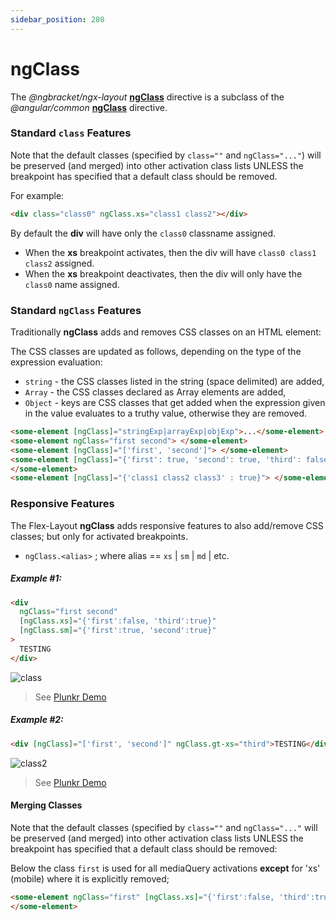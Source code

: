 ```yaml
---
sidebar_position: 280
---
```


# ngClass

The _@ngbracket/ngx-layout_ [**ngClass**][ngclass] directive is a subclass of the _@angular/common_
[**ngClass**][aiongclass] directive.

### Standard **`class`** Features

Note that the default classes (specified by `class=""` and `ngClass="..."`) will be preserved (and merged) into other
activation class lists UNLESS the breakpoint has specified that a default class should be removed.

For example:

```html
<div class="class0" ngClass.xs="class1 class2"></div>
```

By default the **div** will have only the `class0` classname assigned.

- When the **xs** breakpoint activates, then the div will have `class0 class1 class2` assigned.
- When the **xs** breakpoint deactivates, then the div will only have the `class0` name assigned.

### Standard **`ngClass`** Features

Traditionally **ngClass** adds and removes CSS classes on an HTML element:

The CSS classes are updated as follows, depending on the type of the expression evaluation:

- `string` - the CSS classes listed in the string (space delimited) are added,
- `Array` - the CSS classes declared as Array elements are added,
- `Object` - keys are CSS classes that get added when the expression given in the value evaluates to a truthy value,
  otherwise they are removed.

```html
<some-element [ngClass]="stringExp|arrayExp|objExp">...</some-element>
<some-element ngClass="first second"> </some-element>
<some-element [ngClass]="['first', 'second']"> </some-element>
<some-element [ngClass]="{'first': true, 'second': true, 'third': false}">
</some-element>
<some-element [ngClass]="{'class1 class2 class3' : true}"> </some-element>
```

### Responsive Features

The Flex-Layout **ngClass** adds responsive features to also add/remove CSS classes; but only for activated breakpoints.

- `ngClass.<alias>` ; where alias == `xs` | `sm` | `md` | etc.

##### Example #1:

```html
<div
  ngClass="first second"
  [ngClass.xs]="{'first':false, 'third':true}"
  [ngClass.sm]="{'first':true, 'second':true}"
>
  TESTING
</div>
```

![class](https://user-images.githubusercontent.com/210413/30512759-d3bb1e18-9abb-11e7-9dbf-4f9d8ca89ba9.jpg)

> See [Plunkr Demo](https://plnkr.co/edit/86oh19nCBIdpEi6CllmR?p=preview)

##### Example #2:

```html
<div [ngClass]="['first', 'second']" ngClass.gt-xs="third">TESTING</div>
```

![class2](https://user-images.githubusercontent.com/210413/30512832-9232bf44-9abd-11e7-917f-07077c0a210a.jpg)

> See [Plunkr Demo](https://plnkr.co/edit/fEyAnpoFQzXiPa6HTZlt?p=preview)

#### Merging Classes

Note that the default classes (specified by `class=""` and `ngClass="..."` will be preserved (and merged) into other
activation class lists UNLESS the breakpoint has specified that a default class should be removed:

Below the class `first` is used for all mediaQuery activations **except** for 'xs' (mobile) where it is explicitly
removed;

```html
<some-element ngClass="first" [ngClass.xs]="{'first':false, 'third':true}">
</some-element>
```

[ngclass]: https://github.com/ngbracket/ngx-layout/blob/main/src/lib/extended/class/class.ts
[aiongclass]: https://github.com/angular/angular/blob/master/packages/common/src/directives/ng_class.ts#L40
